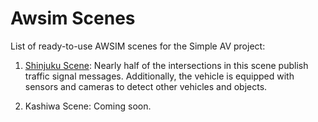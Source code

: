 # Awsim Scenes

List of ready-to-use AWSIM scenes for the Simple AV project:

1. [Shinjuku Scene](https://drive.google.com/drive/folders/1si45tzYmTi_n1QOa_Hrk3y7PM0flsKBM?usp=sharing): Nearly half of the intersections in this scene publish traffic signal messages. Additionally, the vehicle is equipped with sensors and cameras to detect other vehicles and objects.

2. Kashiwa Scene: Coming soon.